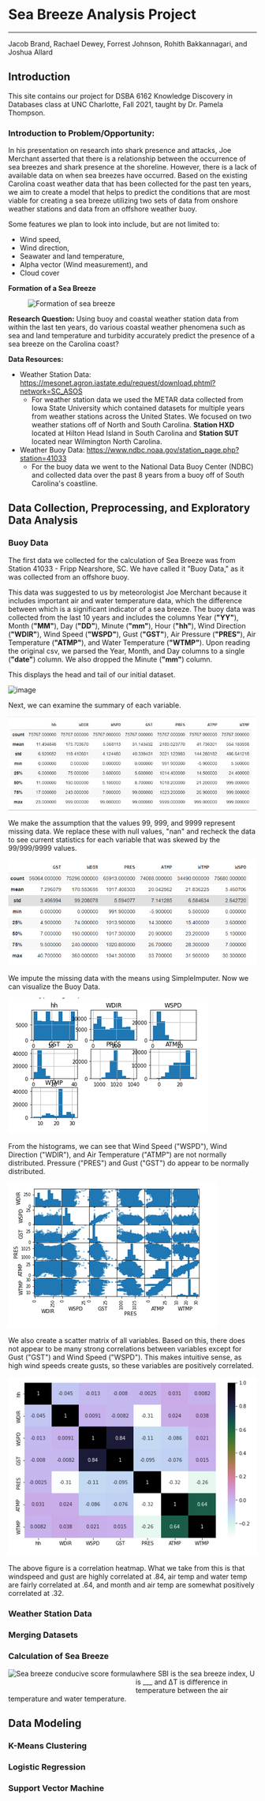 # Sea Breeze Analysis Project
<hr>
Jacob Brand, Rachael Dewey, Forrest Johnson, Rohith Bakkannagari, and Joshua Allard

## Introduction
This site contains our project for DSBA 6162 Knowledge Discovery in Databases class at UNC Charlotte, Fall 2021, taught by Dr. Pamela Thompson. 

### Introduction to Problem/Opportunity: 
In his presentation on research into shark presence and attacks, Joe Merchant asserted that there is a relationship between the occurrence of sea breezes and shark presence at the shoreline. However, there is a lack of available data on when sea breezes have occurred. Based on the existing Carolina coast weather data that has been collected for the past ten years, we aim to create a model that helps to predict the conditions that are most viable for creating a sea breeze utilizing two sets of data from onshore weather stations and data from an offshore weather buoy.

Some features we plan to look into include, but are not limited to:
- Wind speed,
- Wind direction,
- Seawater and land temperature,
- Alpha vector (Wind measurement), and
- Cloud cover

**Formation of a Sea Breeze**

<figure>
    <img alt="Formation of sea breeze" height="300px" src="https://www.weather.gov/images/jetstream/ocean/seabreeze.jpg">
</figure>

**Research Question:**
Using buoy and coastal weather station data from within the last ten years, do various coastal weather phenomena such as sea and land temperature and turbidity accurately predict the presence of a sea breeze on the Carolina coast?

**Data Resources:**
- Weather Station Data: https://mesonet.agron.iastate.edu/request/download.phtml?network=SC_ASOS
    -  For weather station data we used the METAR data collected from Iowa State University which contained datasets for multiple years from weather stations across the United             States. We focused on two weather stations off of North and South Carolina. **Station HXD** located at Hilton Head Island in South Carolina and **Station SUT** located             near Wilmington North Carolina.
- Weather Buoy Data:  https://www.ndbc.noaa.gov/station_page.php?station=41033
    -  For the buoy data we went to the National Data Buoy Center (NDBC) and collected data over the past 8 years from a buoy off of South Carolina's coastline. 

## Data Collection, Preprocessing, and Exploratory Data Analysis

### Buoy Data

The first data we collected for the calculation of Sea Breeze was from Station 41033 - Fripp Nearshore, SC. We have called it "Buoy Data," as it was collected from an offshore buoy. 

This data was suggested to us by meteorologist Joe Merchant because it includes important air and water temperature data, which the difference between which is a significant indicator of a sea breeze. The buoy data was collected from the last 10 years and includes the columns Year (**"YY"**), Month (**"MM"**), Day (**"DD"**), Minute (**"mm"**), Hour (**"hh"**), Wind Direction (**"WDIR"**), Wind Speed (**"WSPD"**), Gust (**"GST"**), Air Pressure (**"PRES"**), Air Temperature (**"ATMP"**), and Water Temperature (**"WTMP"**). Upon reading the original csv, we parsed the Year, Month, and Day columns to a single (**"date"**) column. We also dropped the Minute (**"mm"**) column.

This displays the head and tail of our initial dataset.

![image](https://user-images.githubusercontent.com/92127317/141392400-a0ba339e-9dc8-4191-b8f2-e3ad3c9aa27c.png)

Next, we can examine the summary of each variable.

![image](https://github.com/Forrestjohnson2000/6162-Seabreeze/blob/main/Images/Buoy%20Data%20Description.jpg)

We make the assumption that the values 99, 999, and 9999 represent missing data. We replace these with null values, "nan" and recheck the data to see current statistics for each variable that was skewed by the 99/999/9999 values.

![image](https://github.com/Forrestjohnson2000/6162-Seabreeze/blob/main/Images/Data%20Description%20Post%20Nulls.png)

We impute the missing data with the means using SimpleImputer. Now we can visualize the Buoy Data.

![image](https://github.com/Forrestjohnson2000/6162-Seabreeze/blob/main/Images/Histograms.png)

From the histograms, we can see that Wind Speed ("WSPD"), Wind Direction ("WDIR"), and Air Temperature ("ATMP") are not normally distributed. Pressure ("PRES") and Gust ("GST") do appear to be normally distributed.

![image](https://github.com/Forrestjohnson2000/6162-Seabreeze/blob/main/Images/Scatter%20Plots.png)

We also create a scatter matrix of all variables. Based on this, there does not appear to be many strong correlations between variables except for Gust ("GST") and Wind Speed ("WSPD"). This makes intuitive sense, as high wind speeds create gusts, so these variables are positively correlated.

![image](https://github.com/Forrestjohnson2000/6162-Seabreeze/blob/main/Images/Correlation%20Matrix.png)

The above figure is a correlation heatmap. What we take from this is that windspeed and gust are highly correlated at .84, air temp and water temp are fairly correlated at .64, and month and air temp are somewhat positively correlated at .32.

### Weather Station Data


### Merging Datasets

### Calculation of Sea Breeze
<img alt="Sea breeze conducive score formula" height="45px" src="https://journals.ametsoc.org/view/journals/wefo/18/4/images/i1520-0434-18-4-614-e1.gif" align="left" vspace="0px">

where SBI is the sea breeze index, U is ___ and ΔT is difference in temperature between the air temperature and water temperature.

## Data Modeling

### K-Means Clustering

### Logistic Regression

### Support Vector Machine

